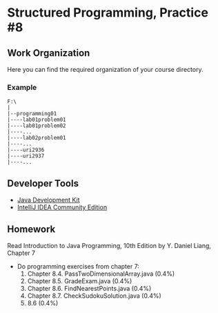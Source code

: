Structured Programming, Practice #8
===================================

## Work Organization

Here you can find the required organization of your course directory.

### Example

```
F:\
|
|--programming01
|----lab01problem01
|----lab01problem02
|----...
|----lab02problem01
|----...
|----uri2936
|----uri2937
|----...
```

## Developer Tools

* [Java Development Kit](https://www.oracle.com/technetwork/java/javase/downloads/jdk12-downloads-5295953.html)
* [IntelliJ IDEA Community Edition](https://www.jetbrains.com/idea/)

## Homework

Read Introduction to Java Programming, 10th Edition by Y. Daniel Liang, Chapter 7

* Do programming exercises from chapter 7:
  1. Chapter 8.4. PassTwoDimensionalArray.java (0.4%)
  2. Chapter 8.5. GradeExam.java (0.4%)
  3. Chapter 8.6. FindNearestPoints.java (0.4%)
  4. Chapter 8.7. CheckSudokuSolution.java (0.4%)
  5. 8.6 (0.4%)
